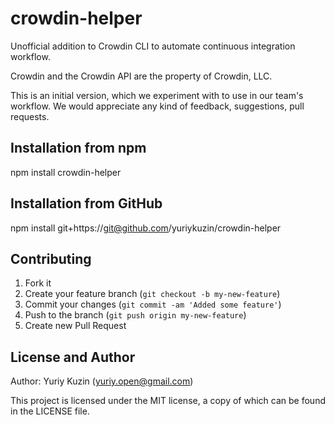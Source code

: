 # crowdin-helper

Unofficial addition to Crowdin CLI to automate continuous integration workflow.

Crowdin and the Crowdin API are the property of Crowdin, LLC.

This is an initial version, which we experiment with to use in our team's workflow. We would appreciate any kind of feedback, suggestions, pull requests.

## Installation from npm

npm install crowdin-helper

## Installation from GitHub

npm install git+https://git@github.com/yuriykuzin/crowdin-helper

## Contributing

1. Fork it
2. Create your feature branch (`git checkout -b my-new-feature`)
3. Commit your changes (`git commit -am 'Added some feature'`)
4. Push to the branch (`git push origin my-new-feature`)
5. Create new Pull Request

## License and Author

Author: Yuriy Kuzin (yuriy.open@gmail.com)

This project is licensed under the MIT license, a copy of which can be found in the LICENSE file.